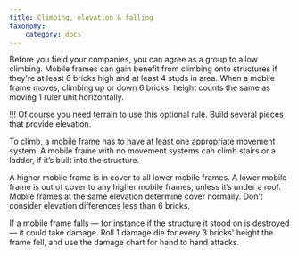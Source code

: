 ```yaml
---
title: Climbing, elevation & falling
taxonomy:
    category: docs
---
```

Before you field your companies, you can
agree as a group to allow climbing. Mobile
frames can gain benefit from climbing
onto structures if they're at least 6
bricks high and at least 4 studs in area.
When a mobile frame moves, climbing up
or down 6 bricks' height counts the same
as moving 1 ruler unit horizontally.

!!! Of course you need terrain to use this optional rule. Build several pieces that provide elevation.

To climb, a mobile frame has to have at
least one appropriate movement system.
A mobile frame with no movement systems
can climb stairs or a ladder, if it’s
built into the structure.

A higher mobile frame is in cover to all
lower mobile frames. A lower mobile
frame is out of cover to any higher mobile
frames, unless it’s under a roof. Mobile
frames at the same elevation determine
cover normally. Don’t consider
elevation differences less than 6 bricks.

If a mobile frame falls — for instance if
the structure it stood on is destroyed — it
could take damage. Roll 1 damage die for
every 3 bricks' height the frame fell, and
use the damage chart for hand to hand
attacks.